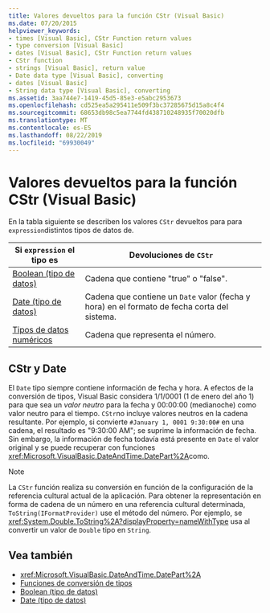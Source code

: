 ```yaml
---
title: Valores devueltos para la función CStr (Visual Basic)
ms.date: 07/20/2015
helpviewer_keywords:
- times [Visual Basic], CStr Function return values
- type conversion [Visual Basic]
- dates [Visual Basic], CStr Function return values
- CStr function
- strings [Visual Basic], return value
- Date data type [Visual Basic], converting
- dates [Visual Basic]
- String data type [Visual Basic], converting
ms.assetid: 3aa744e7-1419-45d5-85e3-e5abc2953673
ms.openlocfilehash: cd525ea5a295411e509f3bc37285675d15a8c4f4
ms.sourcegitcommit: 68653db98c5ea7744fd438710248935f70020dfb
ms.translationtype: MT
ms.contentlocale: es-ES
ms.lasthandoff: 08/22/2019
ms.locfileid: "69930049"
---
```

# <a name="return-values-for-the-cstr-function-visual-basic"></a>Valores devueltos para la función CStr (Visual Basic)
En la tabla siguiente se describen los valores `CStr` devueltos para para `expression`distintos tipos de datos de.  
  
|Si `expression` el tipo es|Devoluciones de `CStr`|  
|-----------------------------|--------------------|  
|[Boolean (tipo de datos)](../../../visual-basic/language-reference/data-types/boolean-data-type.md)|Cadena que contiene "true" o "false".|  
|[Date (tipo de datos)](../../../visual-basic/language-reference/data-types/date-data-type.md)|Cadena que contiene un `Date` valor (fecha y hora) en el formato de fecha corta del sistema.|  
|[Tipos de datos numéricos](../../../visual-basic/programming-guide/language-features/data-types/numeric-data-types.md)|Cadena que representa el número.|  
  
## <a name="cstr-and-date"></a>CStr y Date  
 El `Date` tipo siempre contiene información de fecha y hora. A efectos de la conversión de tipos, Visual Basic considera 1/1/0001 (1 de enero del año 1) para que sea un *valor neutro* para la fecha y 00:00:00 (medianoche) como valor neutro para el tiempo. `CStr`no incluye valores neutros en la cadena resultante. Por ejemplo, si convierte `#January 1, 0001 9:30:00#` en una cadena, el resultado es "9:30:00 AM"; se suprime la información de fecha. Sin embargo, la información de fecha todavía está presente en `Date` el valor original y se puede recuperar con funciones <xref:Microsoft.VisualBasic.DateAndTime.DatePart%2A>como.  
  
> [!NOTE]
> La `CStr` función realiza su conversión en función de la configuración de la referencia cultural actual de la aplicación. Para obtener la representación en forma de cadena de un número en una referencia cultural determinada, `ToString(IFormatProvider)` use el método del número. Por ejemplo, se <xref:System.Double.ToString%2A?displayProperty=nameWithType> usa al convertir un valor de `Double` tipo en `String`.  
  
## <a name="see-also"></a>Vea también

- <xref:Microsoft.VisualBasic.DateAndTime.DatePart%2A>
- [Funciones de conversión de tipos](../../../visual-basic/language-reference/functions/type-conversion-functions.md)
- [Boolean (tipo de datos)](../../../visual-basic/language-reference/data-types/boolean-data-type.md)
- [Date (tipo de datos)](../../../visual-basic/language-reference/data-types/date-data-type.md)
